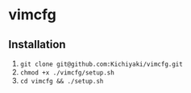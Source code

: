 # vimcfg

## Installation

1. ``git clone git@github.com:Kichiyaki/vimcfg.git``
2. ``chmod +x ./vimcfg/setup.sh``
3. ``cd vimcfg && ./setup.sh``
